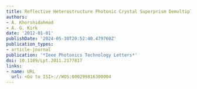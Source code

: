 ```yaml
---
title: Reflective Heterostructure Photonic Crystal Superprism Demultiplexer
authors:
- A. Khorshidahmad
- A. G. Kirk
date: '2012-01-01'
publishDate: '2024-05-30T20:52:40.479760Z'
publication_types:
- article-journal
publication: '*Ieee Photonics Technology Letters*'
doi: 10.1109/Lpt.2011.2177817
links:
- name: URL
  url: <Go to ISI>://WOS:000299816300004
---
```


